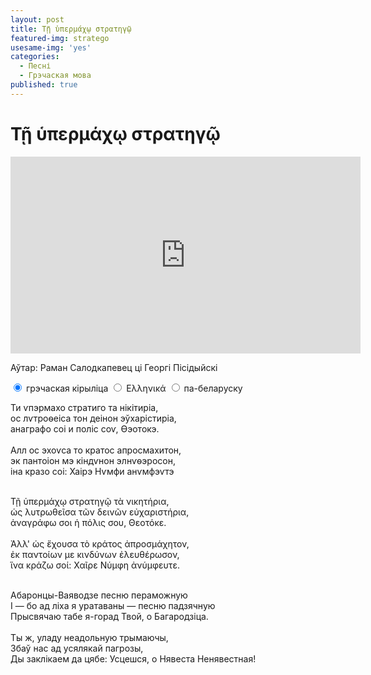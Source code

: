 ```yaml
---
layout: post
title: Τῇ ὑπερμάχῳ στρατηγῷ
featured-img: stratego
usesame-img: 'yes'
categories:
  - Песні
  - Грэчаская мова
published: true
---
```


# Τῇ ὑπερμάχῳ στρατηγῷ


<iframe width="560" height="315" src="https://www.youtube.com/embed/c7mMAcQgzg4" frameborder="0" allow="accelerometer; autoplay; encrypted-media; gyroscope; picture-in-picture" allowfullscreen></iframe>

Аўтар: Раман Салодкапевец ці Георгі Пісідыйскі






<div class="tabset">
  <!-- Tab 1 -->
  <input type="radio" name="tabset" id="tab1" aria-controls="greek-f" checked>
  <label for="tab1">грэчаская кірыліца</label>
  <!-- Tab 2 -->
  <input type="radio" name="tabset" id="tab2" aria-controls="greek">
  <label for="tab2">Ελληνικά</label>
  <!-- Tab 3 -->
  <input type="radio" name="tabset" id="tab3" aria-controls="bel">
  <label for="tab3">па-беларуску</label>
  
  <div class="tab-panels">
    <section id="greek-f" class="tab-panel">

Ти ѵпэрмахо стратиго та нікітиріа,<br>
ос лѵтроѳеіса тон деінон эўхарістиріа,<br>
анаграфо соі и поліс соѵ, Ѳэотокэ.<br>
<br>
Алл ос эхоѵса то кратос апросмахитон,<br>
эк пантоіон мэ кіндѵнон элнѵѳэросон,<br>
іна кразо соі: Хаірэ Нѵмфи анѵмфэѵтэ<br>
<br>
    </section>
      <section id="greek" class="tab-panel">



Τῇ ὑπερμάχῳ στρατηγῷ τὰ νικητήρια,<br>
ὡς λυτρωθεῖσα τῶν δεινῶν εὐχαριστήρια,<br>
ἀναγράφω σοι ἡ πόλις σου, Θεοτόκε.<br>
<br>
Ἀλλ' ὡς ἔχουσα τὸ κράτος ἀπροσμάχητον,<br>
ἐκ παντοίων με κινδύνων ἐλευθέρωσον,<br>
ἵνα κράζω σοί: Χαῖρε Νύμφη ἀνύμφευτε.<br>
<br>


</section>


<section id="bel" class="tab-panel">

Абаронцы-Ваяводзе песню пераможную<br>
І — бо ад ліха я уратаваны  — песню падзячную<br>
Прысвячаю табе я-горад Твой, о Багародзіца.<br>
<br>
Ты ж, уладу неадольную трымаючы,<br>
Збаў нас ад усялякай пагрозы,<br>
Ды заклікаем да цябе: Усцешся, о Нявеста Ненявестная!<br>
<br>

</section>
  </div>
  
</div>


